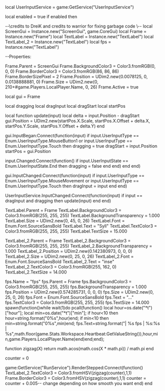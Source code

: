 local UserInputService = game:GetService("UserInputService")

local enabled = true 
if enabled then

--\\credits to DreiK and credits to warrior for fixing garbage code \\--
local ScreenGui = Instance.new("ScreenGui", game.CoreGui)
local Frame = Instance.new("Frame")
local TextLabel = Instance.new("TextLabel")
local TextLabel_2 = Instance.new("TextLabel")
local fps = Instance.new("TextLabel")

--Properties:

Frame.Parent = ScreenGui
Frame.BackgroundColor3 = Color3.fromRGB(0, 0, 0)
Frame.BorderColor3 = Color3.fromRGB(86, 86, 86)
Frame.BorderSizePixel = 2
Frame.Position = UDim2.new(0.0078125, 0, 0.0138888881, 0)
Frame.Size = UDim2.new(0, 210+#game.Players.LocalPlayer.Name, 0, 26)
Frame.Active = true

local gui = Frame

local dragging
local dragInput
local dragStart
local startPos

local function update(input)
local delta = input.Position - dragStart
gui.Position = UDim2.new(startPos.X.Scale, startPos.X.Offset + delta.X, startPos.Y.Scale, startPos.Y.Offset + delta.Y)
end

gui.InputBegan:Connect(function(input)
if input.UserInputType == Enum.UserInputType.MouseButton1 or input.UserInputType == Enum.UserInputType.Touch then
dragging = true
dragStart = input.Position
startPos = gui.Position

input.Changed:Connect(function()
if input.UserInputState == Enum.UserInputState.End then
dragging = false
end
end)
end
end)

gui.InputChanged:Connect(function(input)
if input.UserInputType == Enum.UserInputType.MouseMovement or input.UserInputType == Enum.UserInputType.Touch then
dragInput = input
end
end)

UserInputService.InputChanged:Connect(function(input)
if input == dragInput and dragging then
update(input)
end
end)



TextLabel.Parent = Frame
TextLabel.BackgroundColor3 = Color3.fromRGB(255, 255, 255)
TextLabel.BackgroundTransparency = 1.000
TextLabel.Size = UDim2.new(0, 45, 0, 26)
TextLabel.Font = Enum.Font.SourceSansBold
TextLabel.Text = "Syll"
TextLabel.TextColor3 = Color3.fromRGB(255, 255, 255)
TextLabel.TextSize = 15.000

TextLabel_2.Parent = Frame
TextLabel_2.BackgroundColor3 = Color3.fromRGB(255, 255, 255)
TextLabel_2.BackgroundTransparency = 1.000
TextLabel_2.Position = UDim2.new(0.142380973, 0, 0, 0)
TextLabel_2.Size = UDim2.new(0, 25, 0, 26)
TextLabel_2.Font = Enum.Font.SourceSansBold
TextLabel_2.Text = "inse"
TextLabel_2.TextColor3 = Color3.fromRGB(255, 162, 0)
TextLabel_2.TextSize = 14.000

fps.Name = "fps"
fps.Parent = Frame
fps.BackgroundColor3 = Color3.fromRGB(255, 255, 255)
fps.BackgroundTransparency = 1.000
fps.Position = UDim2.new(0.574285731, 0, 0, 0)
fps.Size = UDim2.new(0, 25, 0, 26)
fps.Font = Enum.Font.SourceSansBold
fps.Text = "..."
fps.TextColor3 = Color3.fromRGB(255, 255, 255)
fps.TextSize = 14.000
spawn(function()while wait(1)do pcall(function()
local hour=os.date("*t")["hour"];
local min=os.date("*t")["min"];
if hour<10  then hour=string.format("0%s",hour)end;
if min<10 then min=string.format("0%s",min)end;
fps.Text=string.format("|  %s fps | %s:%s  |   %s",math.floor(game.Stats.Workspace.Heartbeat:GetValueString()),hour,min,game.Players.LocalPlayer.Name)end)end;end);

function zigzag(X)
return math.acos(math.cos(X * math.pi)) / math.pi
end

counter = 0

game:GetService("RunService").RenderStepped:Connect(function()
TextLabel_2.TextColor3 = Color3.fromHSV(zigzag(counter),1,1)
Frame.BorderColor3 = Color3.fromHSV(zigzag(counter),1,1)
counter = counter +  0.005-- change depending on how smooth you want
end)
end
